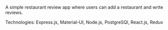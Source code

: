 A simple restaurant review app where users can add a restaurant and write reviews.


Technologies: Express.js, Material-UI, Node.js, PostgreSQl, React.js, Redux
